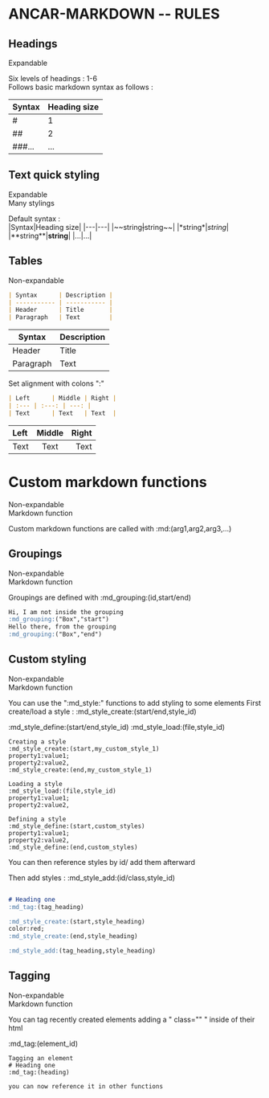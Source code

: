 # ANCAR-MARKDOWN -- RULES


## Headings
Expandable  

Six levels of headings : 1-6  
Follows basic markdown syntax as follows :  

|Syntax|Heading size|
|---|---|
|#|1|
|##|2|
|###...|...|

## Text quick styling
Expandable  
Many stylings  

Default syntax :  
|Syntax|Heading size|
|---|---|
|\~~string~~|~~string~~|
|\*string*|*string*|
|\*\*string**|**string**|
|...|...|

## Tables
Non-expandable

```markdown
| Syntax      | Description |
| ----------- | ----------- |
| Header      | Title       |
| Paragraph   | Text        |
```
| Syntax      | Description |
| ----------- | ----------- |
| Header      | Title       |
| Paragraph   | Text        |

Set alignment with colons ":"
```markdown
| Left      | Middle | Right |
| :--- | :---: | ---: |
| Text      | Text   | Text  |
```
| Left      | Middle | Right |
| :--- | :---: | ---: |
| Text      | Text   | Text  |

# Custom markdown functions
Non-expandable  
Markdown function

Custom markdown functions are called with
:md:(arg1,arg2,arg3,...) 

## Groupings
Non-expandable  
Markdown function  

Groupings are defined with :md_grouping:(id,start/end)
```markdown
Hi, I am not inside the grouping
:md_grouping:("Box","start")
Hello there, from the grouping
:md_grouping:("Box","end")
```

## Custom styling
Non-expandable  
Markdown function

You can use the ":md_style:" functions to add styling to some elements
First create/load a style :
:md_style_create:(start/end,style_id)

:md_style_define:(start/end,style_id)
:md_style_load:(file,style_id)
```
Creating a style
:md_style_create:(start,my_custom_style_1)
property1:value1;
property2:value2,
:md_style_create:(end,my_custom_style_1)

Loading a style
:md_style_load:(file,style_id)
property1:value1;
property2:value2,

Defining a style
:md_style_define:(start,custom_styles)
property1:value1;
property2:value2,
:md_style_define:(end,custom_styles)
```

You can then reference styles by id/ add them afterward

Then add styles :
:md_style_add:(id/class,style_id)
```markdown

# Heading one
:md_tag:(tag_heading)

:md_style_create:(start,style_heading)
color:red;
:md_style_create:(end,style_heading)

:md_style_add:(tag_heading,style_heading)

```


## Tagging
Non-expandable  
Markdown function  

You can tag recently created elements adding a " class="" "
inside of their html

:md_tag:(element_id)
```
Tagging an element
# Heading one
:md_tag:(heading)

you can now reference it in other functions



```








